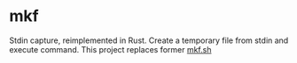 # mkf
Stdin capture, reimplemented in Rust.
Create a temporary file from stdin and execute command.
This project replaces former [mkf.sh](https://github.com/myzhang1029/codes/blob/main/shell/mkf)
